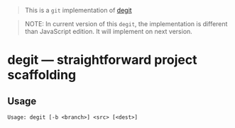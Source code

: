 > This is a `git` implementation of [degit](https://github.com/Rich-Harris/degit)

> NOTE: In current version of this `degit`, the implementation is different than JavaScript edition. It will implement on next version.

# degit — straightforward project scaffolding

## Usage
```
Usage: degit [-b <branch>] <src> [<dest>]
```
